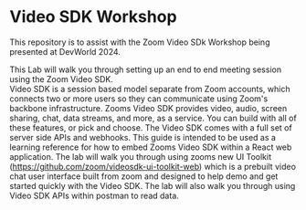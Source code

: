 # Video SDK Workshop

This repository is to assist with the Zoom Video SDk Workshop being presented at DevWorld 2024.

This Lab will walk you through setting up an end to end meeting session using the Zoom Video SDK.  
Video SDK is a session based model separate from Zoom accounts, which connects two or more users so they can communicate using Zoom's backbone infrastructure. Zooms Video SDK provides video, audio, screen sharing, chat, data streams, and more, as a service. You can build with all of these features, or pick and choose. The Video SDK comes with a full set of server side APIs and webhooks.
This guide is intended to be used as a learning reference for how to embed Zooms Video SDK within a React web application. The lab will walk you through using zooms new UI Toolkit (https://github.com/zoom/videosdk-ui-toolkit-web) which is a prebuilt video chat user interface built from zoom and designed to help demo and get started quickly with the Video SDK.  The lab will also walk you through using Video SDK APIs within postman to read data.


